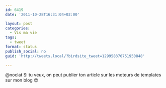 ```yaml
---
id: 6419
date: '2011-10-28T16:31:04+02:00'

layout: post
categories:
  - Vis ma vie
tags:
  - tweet
format: status
publish_social: no
guid: 'http://tweets.local/?birdsite_tweet=129958370751950848'

---
```


@noclat Si tu veux, on peut publier ton article sur les moteurs de templates sur mon blog 😉